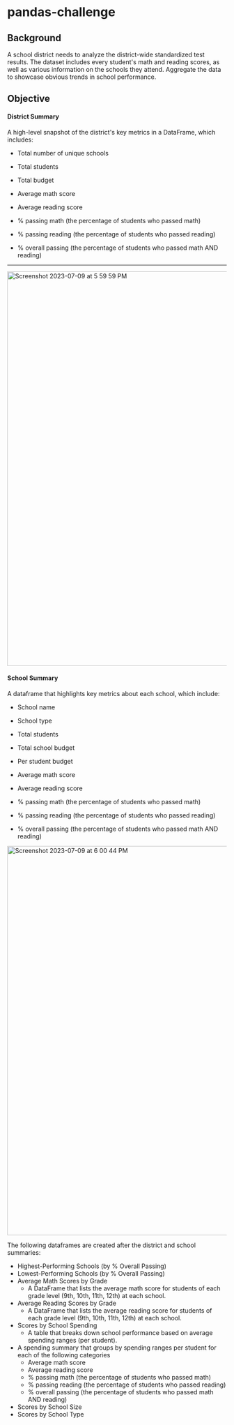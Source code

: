 # pandas-challenge

Background
--------
A school district needs to analyze the district-wide standardized test results. The dataset includes every student's math and reading scores, as well as various information on the schools they attend. Aggregate the data to showcase obvious trends in school performance.

## Objective ##

#### District Summary ####
A high-level snapshot of the district's key metrics in a DataFrame, which includes:
* Total number of unique schools

* Total students

* Total budget

* Average math score

* Average reading score

* % passing math (the percentage of students who passed math)

* % passing reading (the percentage of students who passed reading)

* % overall passing (the percentage of students who passed math AND reading)

---------

<img width="905" alt="Screenshot 2023-07-09 at 5 59 59 PM" src="https://github.com/m-janssens-boop/pandas-challenge/assets/127706155/eff39e07-c881-4792-a766-b16cae925ee2">


#### School Summary ####
A dataframe that highlights key metrics about each school, which include:

* School name

* School type

* Total students

* Total school budget

* Per student budget

* Average math score

* Average reading score

* % passing math (the percentage of students who passed math)

* % passing reading (the percentage of students who passed reading)

* % overall passing (the percentage of students who passed math AND reading)
<img width="893" alt="Screenshot 2023-07-09 at 6 00 44 PM" src="https://github.com/m-janssens-boop/pandas-challenge/assets/127706155/e70692d2-214f-45f9-8cfa-bdf4d4278b7d">


The following dataframes are created after the district and school summaries:
* Highest-Performing Schools (by % Overall Passing)
* Lowest-Performing Schools (by % Overall Passing)
* Average Math Scores by Grade
  * A DataFrame that lists the average math score for students of each grade level (9th, 10th, 11th, 12th) at each school.
* Average Reading Scores by Grade
  * A DataFrame that lists the average reading score for students of each grade level (9th, 10th, 11th, 12th) at each school.
* Scores by School Spending
  * A table that breaks down school performance based on average spending ranges (per student).
* A spending summary that groups by spending ranges per student for each of the following categories
  * Average math score
  * Average reading score
  * % passing math (the percentage of students who passed math)
  * % passing reading (the percentage of students who passed reading)
  * % overall passing (the percentage of students who passed math AND reading)
* Scores by School Size
* Scores by School Type
